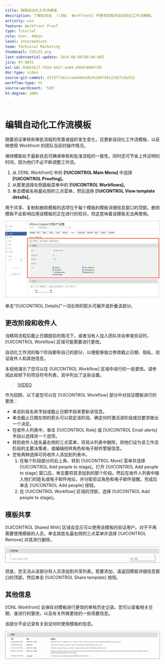 ```yaml
---
title: 编辑自动化工作流模板
description: 了解如何在  [!DNL  Workfront] 中更改现有的自动验证工作流模板。
activity: use
feature: Workfront Proof
type: Tutorial
role: User, Admin
level: Intermediate
team: Technical Marketing
thumbnail: 335131.png
last-substantial-update: 2024-08-08T00:00:00Z
jira: KT-8831
exl-id: 03841b1f-741d-4427-ae84-ddb9f890fc95
doc-type: video
source-git-commit: d17df7162ccaab6b62db34209f50131927c0a532
workflow-type: ht
source-wordcount: '535'
ht-degree: 100%

---
```


# 编辑自动化工作流模板

随着验证审核和审批流程的完善或组织发生变化，应更新自动化工作流模板，以反映使用 Workfront 的团队当前的操作情况。

保持模板处于最新状态可确保审核和批准流程的一致性，同时还可节省上传证明的时间，因为他们不必不断调整工作流。

1. 从 [!DNL Workfront] 中的 **[!UICONTROL Main Menu]** 中选择 **[!UICONTROL Proofing]**。
1. 从那里选择左侧面板菜单中的 **[!UICONTROL Workflows]**。
1. 单击模板名称最右侧的三点菜单，然后选择 **[!UICONTROL View template details]**。

用于共享、复制和删除模板的选项位于每个模板的模板详细信息窗口的顶部。删除模板不会影响应用该模板的正在进行的校对，但这意味着该模板无法再使用。

![模板详细信息窗口](assets/proof-system-setup-edit-templates-details-area.png)


单击“[!UICONTROL Details]”一词左侧的箭头可展开或折叠该部分。

## 更改阶段和收件人

当精简流程后截止日期提前的情况下，或者当有人加入团队并会审查验证时，[!UICONTROL Workflow] 区域可能需要进行更改。

自动化工作流的每个阶段都有自己的部分，以便能够独立修改截止日期、隐私、验证收件人和其他信息。

本视频演示了您可以在 [!UICONTROL Workflow] 区域中进行的一些更改。请参阅此视频下的项目符号列表，其中列出了这些设置。

>[!VIDEO](https://video.tv.adobe.com/v/335131/?quality=12&learn=on&enablevpops)

作为回顾，以下是您可以在 [!UICONTROL Workflow] 部分中对验证模板进行的更改：

* 单击阶段名称字段或截止日期字段来更新该信息。
* 单击截止日期左侧的箭头可以锁定该阶段、确定何时激活该阶段或仅要求做出一个决定。
* 在收件人列表中，单击 [!UICONTROL Role] 或 [!UICONTROL Email alerts] 字段以选择另一个选项。
* 转到收件人姓名最右侧的三点菜单，将其从列表中删除，将他们设为该工作流阶段的主要决策者，或编辑校样角色和电子邮件警报信息。
* 您有两种选择可将收件人添加到列表中。
   1. 在每个阶段部分的右上角，转到 [!UICONTROL More] 菜单并选择 [!UICONTROL Add people to stage]。打开 [!UICONTROL Add people to stage] 窗口后，单击要将其添加到的那个阶段。然后在收件人列表中输入他们的姓名或电子邮件地址，并分配验证角色和电子邮件提醒。完成后单击 [!UICONTROL Add people] 按钮。
   1. 在 [!UICONTROL Workflow] 区域的顶部，选择 [!UICONTROL Add people to stage]。

## 模板共享

[!UICONTROL Shared With] 区域会显示可以使用该模板的验证用户。对于不再需要使用模板的人员，单击其姓名最右侧的三点菜单并选择 [!UICONTROL Remove] 对其进行删除。

![[!UICONTROL Shared With] 列表](assets/proof-system-setups-edit-template-shared-with.png)

但是，您无法从该部分将人员添加到共享列表。若要添加，请返回模板详细信息窗口的顶部，然后单击 [!UICONTROL Share template] 按钮。

## 其他信息

[!DNL Workfront] 会保存对模板进行更改的审核历史记录。您可以查看相关日期、谁进行的更改，以及有关所做更改的一些简要信息。

该部分不会记录有关验证何时使用模板的信息。

![验证活动清单](assets/proof-system-setups-edit-template-activity.png)
